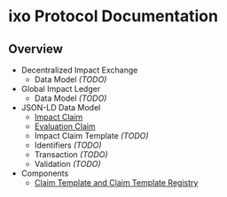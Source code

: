 # ixo Protocol Documentation

## Overview
* Decentralized Impact Exchange
  * Data Model *(TODO)*
* Global Impact Ledger
  * Data Model *(TODO)*
* JSON-LD Data Model
  * [Impact Claim](./datamodels/Impact%20Claim.md)
  * [Evaluation Claim](./datamodels/Evaluation%20Claim.md)
  * Impact Claim Template *(TODO)*
  * Identifiers *(TODO)*
  * Transaction *(TODO)*
  * Validation *(TODO)*
* Components
  * [Claim Template and Claim Template Registry](./components/Claim%20Template%20and%20Claim%20Template%20Registry.md)
   
